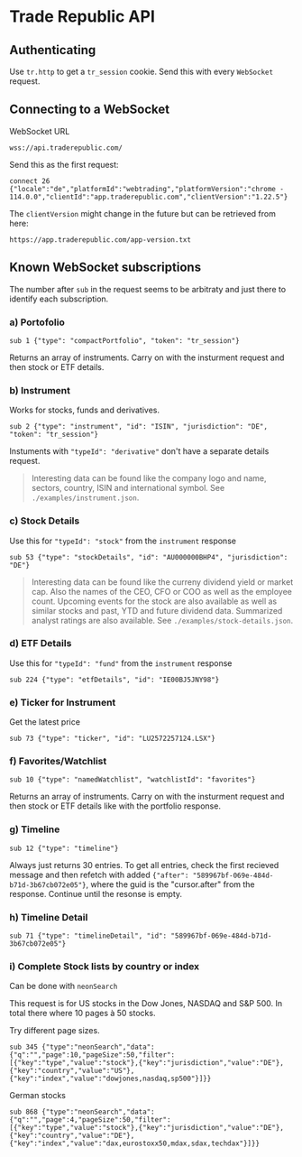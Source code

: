 # Trade Republic API

## Authenticating

Use `tr.http` to get a `tr_session` cookie. Send this with every `WebSocket`
request.

## Connecting to a WebSocket

WebSocket URL

`wss://api.traderepublic.com/`

Send this as the first request:

`connect 26 {"locale":"de","platformId":"webtrading","platformVersion":"chrome - 114.0.0","clientId":"app.traderepublic.com","clientVersion":"1.22.5"}`

The `clientVersion` might change in the future but can be retrieved from here:

`https://app.traderepublic.com/app-version.txt`

## Known WebSocket subscriptions

The number after `sub` in the request seems to be arbitraty and just there to
identify each subscription.

### a) Portofolio

`sub 1 {"type": "compactPortfolio", "token": "tr_session"}`

Returns an array of instruments. Carry on with the insturment request and then
stock or ETF details.

### b) Instrument

Works for stocks, funds and derivatives.

`sub 2 {"type": "instrument", "id": "ISIN", "jurisdiction": "DE", "token": "tr_session"}`

Instuments with `"typeId": "derivative"` don't have a separate details request.

> Interesting data can be found like the company logo and name, sectors,
> country, ISIN and international symbol. See `./examples/instrument.json`.

### c) Stock Details

Use this for `"typeId": "stock"` from the `instrument` response

`sub 53 {"type": "stockDetails", "id": "AU000000BHP4", "jurisdiction": "DE"}`

> Interesting data can be found like the curreny dividend yield or market cap.
> Also the names of the CEO, CFO or COO as well as the employee count. Upcoming
> events for the stock are also available as well as similar stocks and past,
> YTD and future dividend data. Summarized analyst ratings are also available.
> See `./examples/stock-details.json`.

### d) ETF Details

Use this for `"typeId": "fund"` from the `instrument` response

`sub 224 {"type": "etfDetails", "id": "IE00BJ5JNY98"}`

### e) Ticker for Instrument

Get the latest price

`sub 73 {"type": "ticker", "id": "LU2572257124.LSX"}`

### f) Favorites/Watchlist

`sub 10 {"type": "namedWatchlist", "watchlistId": "favorites"}`

Returns an array of instruments. Carry on with the insturment request and then
stock or ETF details like with the portfolio response.

### g) Timeline

`sub 12 {"type": "timeline"}`

Always just returns 30 entries. To get all entries, check the first recieved
message and then refetch with added
`{"after": "589967bf-069e-484d-b71d-3b67cb072e05"}`, where the guid is the
"cursor.after" from the response. Continue until the resonse is empty.

### h) Timeline Detail

`sub 71 {"type": "timelineDetail", "id": "589967bf-069e-484d-b71d-3b67cb072e05"}`

### i) Complete Stock lists by country or index

Can be done with `neonSearch`

This request is for US stocks in the Dow Jones, NASDAQ and S&P 500. In total
there where 10 pages à 50 stocks.

Try different page sizes.

`sub 345 {"type":"neonSearch","data":{"q":"","page":10,"pageSize":50,"filter":[{"key":"type","value":"stock"},{"key":"jurisdiction","value":"DE"},{"key":"country","value":"US"},{"key":"index","value":"dowjones,nasdaq,sp500"}]}}`

German stocks

`sub 868 {"type":"neonSearch","data":{"q":"","page":4,"pageSize":50,"filter":[{"key":"type","value":"stock"},{"key":"jurisdiction","value":"DE"},{"key":"country","value":"DE"},{"key":"index","value":"dax,eurostoxx50,mdax,sdax,techdax"}]}}`
